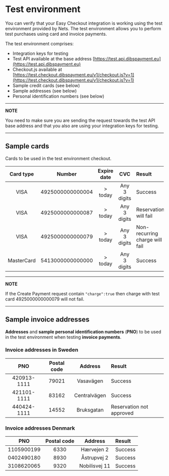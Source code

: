 # Test environment

You can verify that your Easy Checkout integration is working using the test environment provided by Nets. The test environment allows you to perform test purchases using card and invoice payments. 

The test environment comprises:

- Integration keys for testing
- Test API available at the base address [https://test.api.dibspayment.eu](https://test.api.dibspayment.eu)
- Checkout.js available at [https://test.checkout.dibspayment.eu/v1/checkout.js?v=1](https://test.checkout.dibspayment.eu/v1/checkout.js?v=1)
- Sample credit cards (see below)
- Sample addresses (see below)
- Personal identification numbers (see below)

---

**NOTE**

You need to make sure you are sending the request towards the test API base address and that you also are using your integration keys for testing.

---




## Sample cards

Cards to be used in the test environment checkout. 


| Card type   | Number           | Expire date | CVC          | Result
| :---------: | :---------------:|:-----------:|:------------:|:------
| VISA        | 4925000000000004 | > today     | Any 3 digits | Success
| VISA        | 4925000000000087 | > today     | Any 3 digits | Reservation will fail
| VISA        | 4925000000000079 | > today     | Any 3 digits | Non-recurring charge will fail
| MasterCard  | 5413000000000000 | > today     | Any 3 digits | Success


---

**NOTE**

If the Create Payment request contain `"charge":true` then charge with test card 4925000000000079 will not fail.

---



## Sample invoice addresses

**Addresses** and **sample personal identification numbers** (**PNO**) to be used in the test environment when testing **invoice payments**.


### Invoice addresses in Sweden


| PNO         | Postal code | Address   | Result
|:-----------:|:--------:|:------------:|:------
| 420913-1111 | 79021    | Vasavägen    | Success
| 421101-1111 | 83162    | Centralvägen | Success
| 440424-1111 | 14552    | Bruksgatan   | Reservation not approved


### Invoice addresses Denmark


| PNO         | Postal code | Address    | Result
|:-----------:|:--------:|:-------------:|:------
| 1105900199  | 6330     | Hærvejen 2    | Success
| 0402490180  | 8930     | Åstrupvej 2   | Success
| 3108620065  | 9320     | Nobilisvej 11 | Success